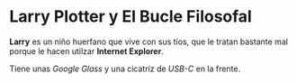 # Larry Plotter y El Bucle Filosofal

**Larry** es un niño huerfano que vive con sus tíos, que le tratan
bastante mal porque le hacen utilzar **Internet Explorer**.

Tiene unas *Google Glass* y una cicatríz de *USB-C* en la frente.
